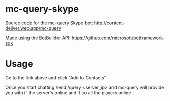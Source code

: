 # mc-query-skype
Source code for the mc-query Skype bot: http://content-deliver.web.app/mc-query

Made using the BotBuilder API: https://github.com/microsoft/botframework-sdk

# Usage
Go to the link above and click "Add to Contacts"

Once you start chatting send /query <server_ip> and mc-query will provide you with if the server's online and if so all the players online